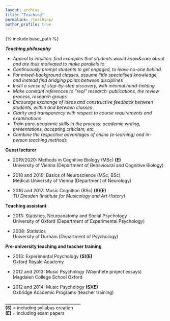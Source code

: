 ```yaml
---
layout: archive
title: "Teaching"
permalink: /teaching/
author_profile: true
---
```



{% include base_path %}

***Teaching philosophy***
* *Appeal to intuition: find examples that students would know&care about and are thus motivated to make parallels to*
* *Continuously prompt students to get engaged, to leave no-one behind*
* *For mixed-background classes, assume little specialised knowledge, and instead find bridging points between disciplines*
* *Instil a sense of step-by-step discovery, with minimal hand-holding*
* *Make constant references to "real" research: publications, the review process, research groups*
* *Encourage exchange of ideas and constructive feedback between students, within and between classes*
* *Clarity and transparency with respect to course requirements and examinations*
* *Train para-academic skills in the process: academic writing, presentations, accepting criticism, etc.*
* *Combine the respective advantages of online (e-learning) and in-person teaching methods*

**Guest lecturer**

* 2019/2020: Methods in Cognitive Biology (MSc)  **(E)** \
  University of Vienna (Department of Behavioural and Cognitive Biology)
	
* 2018 and 2019: Basics of Neuroscience (MSc, BSc)\
  Medical University of Vienna (Department of Neurology)

* 2016 and 2017: Music Cognition (BSc)  **(S)(E)** \
  *TU Dresden (Institute for Musicology and Art History)* 

**Teaching assistant**
* 2013: Statistics, Neuroanatomy and Social Psychology\
  University of Oxford (Department of Experimental Psychology)

* 2008: Statistics\
  University of Durham (Department of Psychology)
	
**Pre-university teaching and teacher training**
* 2013: Experimental Psychology   **(S)(E)** \
Oxford Royale Academy

* 2012 and 2013: Music Psychology (Waynflete project essays)\
Magdalen College School Oxford

* 2012 and 2014: Music Psychology   **(S)(E)** \
Oxbridge Academic Programs (teacher training)


_____________________________________ \
**(S)** = including syllabus creation \
**(E)** = including exam papers
